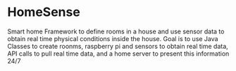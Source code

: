 # HomeSense
Smart home 
Framework to define rooms in a house and use sensor data to obtain real time physical conditions inside the house.
Goal is to use Java Classes to create roonms, raspberry pi and sensors to obtain real time data, API calls to pull real time data, 
and a home server to present this information 24/7

